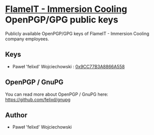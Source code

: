 # [FlameIT - Immersion Cooling](https://flameit.io) OpenPGP/GPG public keys

Publicly available OpenPGP/GPG keys of FlameIT - Immersion Cooling company employees.

## Keys

* Paweł 'felixd' Wojciechowski : [0x9CC77B3A8866A558](keys/0x9CC77B3A8866A558.gpg.public.asc)

## OpenPGP / GnuPG

You can read more about OpenPGP / GnuPG here: https://github.com/felixd/gnupg

## Author

* Paweł 'felixd' Wojciechowski
